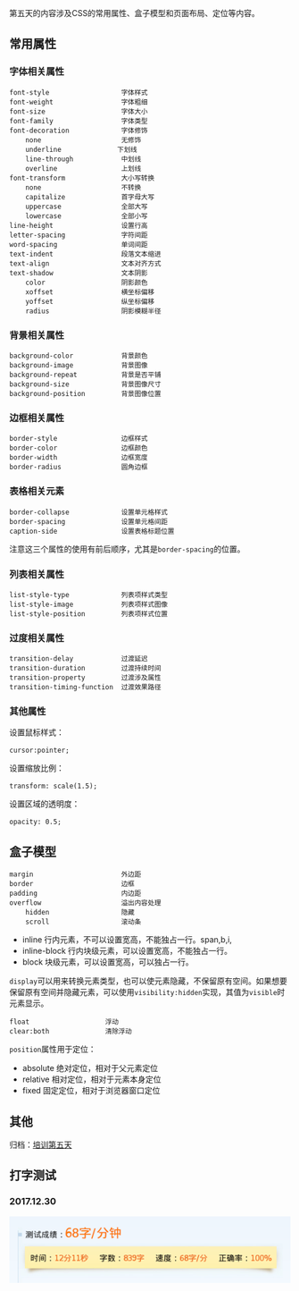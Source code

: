 第五天的内容涉及CSS的常用属性、盒子模型和页面布局、定位等内容。

## 常用属性

### 字体相关属性

```
font-style                  字体样式
font-weight                 字体粗细
font-size                   字体大小
font-family                 字体类型
font-decoration             字体修饰
    none                    无修饰
    underline              下划线
    line-through            中划线
    overline                上划线
font-transform              大小写转换
    none                    不转换
    capitalize              首字母大写
    uppercase               全部大写
    lowercase               全部小写
line-height                 设置行高
letter-spacing              字符间距
word-spacing                单词间距
text-indent                 段落文本缩进
text-align                  文本对齐方式
text-shadow                 文本阴影
    color                   阴影颜色
    xoffset                 横坐标偏移
    yoffset                 纵坐标偏移
    radius                  阴影模糊半径
```

### 背景相关属性

```
background-color            背景颜色
background-image            背景图像
background-repeat           背景是否平铺
background-size             背景图像尺寸
background-position         背景图像位置
```

### 边框相关属性

```
border-style                边框样式
border-color                边框颜色
border-width                边框宽度
border-radius               圆角边框
```

### 表格相关元素

```
border-collapse             设置单元格样式
border-spacing              设置单元格间距
caption-side                设置表格标题位置
```

注意这三个属性的使用有前后顺序，尤其是`border-spacing`的位置。

### 列表相关属性

```
list-style-type             列表项样式类型
list-style-image            列表项样式图像
list-style-position         列表项样式位置
```

### 过度相关属性

```
transition-delay            过渡延迟
transition-duration         过渡持续时间
transition-property         过渡涉及属性
transition-timing-function  过渡效果路径
```

### 其他属性

设置鼠标样式：

    cursor:pointer;

设置缩放比例：

    transform: scale(1.5);

设置区域的透明度：

    opacity: 0.5;

## 盒子模型

```
margin                      外边距
border                      边框
padding                     内边距
overflow                    溢出内容处理
    hidden                  隐藏
    scroll                  滚动条
```

- inline 行内元素，不可以设置宽高，不能独占一行。span,b,i,
- inline-block 行内块级元素，可以设置宽高，不能独占一行。
- block 块级元素，可以设置宽高，可以独占一行。

`display`可以用来转换元素类型，也可以使元素隐藏，不保留原有空间。如果想要保留原有空间并隐藏元素，可以使用`visibility:hidden`实现，其值为`visible`时元素显示。

    float                   浮动
    clear:both              清除浮动

`position`属性用于定位：

- absolute 绝对定位，相对于父元素定位
- relative 相对定位，相对于元素本身定位
- fixed 固定定位，相对于浏览器窗口定位

## 其他

归档：[培训第五天](http://blog.smallyu.net/2017/12/30/培训第五天)

## 打字测试

### 2017.12.30

![testing.png](./images/testing.png)
